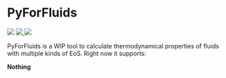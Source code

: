 # PyForFluids

<a href="https://codeclimate.com/github/fedebenelli/PyForFluids/maintainability"><img src="https://api.codeclimate.com/v1/badges/3551471cd4cdf37e226f/maintainability" /></a> 
<a href="https://github.com/fedebenelli/pyforfluids/actions/workflows/ci_linux.yml">
<img src="https://github.com/fedebenelli/pyforfluids/actions/workflows/ci_linux.yml/badge.svg">
</a>
<img src="https://github.com/fedebenelli/pyforfluids/.github/workflows/coverage.svg">
</a>

PyForFluids is a WIP tool to calculate thermodynamical properties of fluids with
multiple kinds of EoS. Right now it supports:

**Nothing**

[^1]: ![Paper link](https://pubs.acs.org/doi/10.1021/je300655b)
